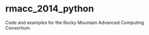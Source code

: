 rmacc_2014_python
=================

Code and examples for the Rocky Mountain Advanced Computing Consortium.
